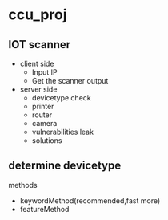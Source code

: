 # ccu_proj

## IOT scanner

* client side
  * Input IP
  * Get the scanner output 
* server side
  * devicetype check
   * printer
   * router
   * camera
  * vulnerabilities leak 
  * solutions

## determine devicetype
methods
* keywordMethod(recommended,fast more)
* featureMethod

